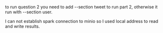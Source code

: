 to run question 2 you need to add --section tweet to run part 2, otherwise it run with --section user.

I can not establish spark connection to minio so I used local address to read and write results.
